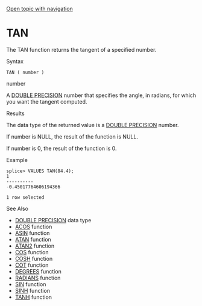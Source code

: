 [Open topic with navigation](../../../index.html#Shared/SQLReference/BuiltInFcns/Tan.html)

<a href="" id="BuiltInFcns.Tan"></a>[]()TAN
===========================================

The <span class="CodeFont">TAN</span> function returns the tangent of a specified number.

Syntax

``` FcnSyntax
TAN ( number )
```

number

A [<span class="CodeFont">DOUBLE PRECISION</span>](../DataTypes/DoublePrecision.html) number that specifies the angle, in radians, for which you want the tangent computed.

Results

The data type of the returned value is a [<span class="CodeFont">DOUBLE PRECISION</span>](../DataTypes/DoublePrecision.html) number.

If <span class="ItalicFont">number</span> is <span class="CodeFont">NULL</span>, the result of the function is <span class="CodeFont">NULL</span>.

If <span class="ItalicFont">number</span> is <span class="CodeFont">0</span>, the result of the function is <span class="CodeFont">0</span>.

Example

``` Example
splice> VALUES TAN(84.4);
1
----------
-0.45017764606194366

1 row selected
```

See Also

-   [<span class="CodeFont">DOUBLE PRECISION</span>](../DataTypes/DoublePrecision.html) data type
-   [<span class="CodeFont">ACOS</span>](Acos.html) function
-   [<span class="CodeFont">ASIN</span>](Asin.html) function
-   [<span class="CodeFont">ATAN</span>](Atan.html) function
-   [<span class="CodeFont">ATAN2</span>](Atan2.html) function
-   [<span class="CodeFont">COS</span>](Cos.html) function
-   [<span class="CodeFont">COSH</span>](Cosh.html) function
-   [<span class="CodeFont">COT</span>](Cot.html) function
-   [<span class="CodeFont">DEGREES</span>](Degrees.html) function
-   [<span class="CodeFont">RADIANS</span>](Radians.html) function
-   [<span class="CodeFont">SIN</span>](Sin.html) function
-   [<span class="CodeFont">SINH</span>](Sinh.html) function
-   [<span class="CodeFont">TANH</span>](Tanh.html) function

 


